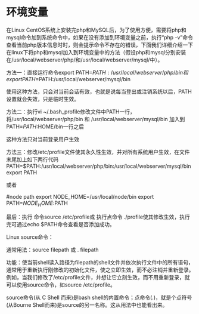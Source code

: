 # 环境变量

在Linux CentOS系统上安装完php和MySQL后，为了使用方便，需要将php和mysql命令加到系统命令中，如果在没有添加到环境变量之前，执行“php -v”命令查看当前php版本信息时时，则会提示命令不存在的错误，下面我们详细介绍一下在linux下将php和mysql加入到环境变量中的方法（假设php和mysql分别安装在/usr/local/webserver/php/和/usr/local/webserver/mysql/中）。

方法一：直接运行命令export PATH=$PATH:/usr/local/webserver/php/bin 和 export PATH=$PATH:/usr/local/webserver/mysql/bin

使用这种方法，只会对当前会话有效，也就是说每当登出或注销系统以后，PATH 设置就会失效，只是临时生效。

方法二：执行vi ~/.bash_profile修改文件中PATH一行，将/usr/local/webserver/php/bin 和 /usr/local/webserver/mysql/bin 加入到PATH=$PATH:$HOME/bin一行之后

这种方法只对当前登录用户生效

方法三：修改/etc/profile文件使其永久性生效，并对所有系统用户生效，在文件末尾加上如下两行代码
PATH=$PATH:/usr/local/webserver/php/bin:/usr/local/webserver/mysql/bin
export PATH

或者

#node path
export NODE_HOME=/usr/local/node/bin
export PATH=$NODE_HOME:$PATH

最后：执行 命令source /etc/profile或 执行点命令 ./profile使其修改生效，执行完可通过echo $PATH命令查看是否添加成功。

Linux source命令：

通常用法：source filepath 或 . filepath

功能：使当前shell读入路径为filepath的shell文件并依次执行文件中的所有语句，通常用于重新执行刚修改的初始化文件，使之立即生效，而不必注销并重新登录。例如，当我们修改了/etc/profile文件，并想让它立刻生效，而不用重新登录，就可以使用source命令，如source /etc/profile。

source命令(从 C Shell 而来)是bash shell的内置命令；点命令(.)，就是个点符号(从Bourne Shell而来)是source的另一名称。这从用法中也能看出来。